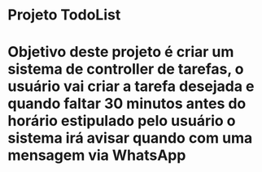 # Projeto TodoList
# Objetivo deste projeto é criar um sistema de controller de tarefas, o usuário vai criar a tarefa desejada e quando faltar 30 minutos antes do horário estipulado pelo usuário o sistema irá avisar quando com uma mensagem via WhatsApp
